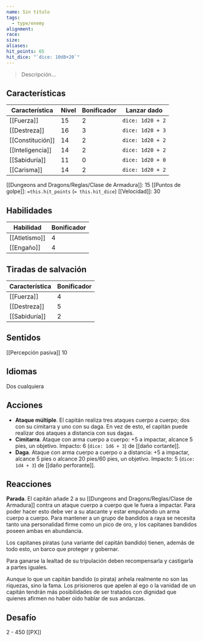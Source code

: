 ```yaml
---
name: Sin título
tags:
  - type/enemy
alignment: 
race: 
size: 
aliases: 
hit_points: 65
hit_dice: "`dice: 10d8+20`"
---
```

> Descripción...
## Características
| Característica   | Nivel | Bonificador | Lanzar dado      |
| ---------------- | ----- | ----------- | ---------------- |
| [[Fuerza]]       | 15    | 2           | `dice: 1d20 + 2` |
| [[Destreza]]     | 16    | 3           | `dice: 1d20 + 3`                 |
| [[Constitución]] | 14    | 2           | `dice: 1d20 + 2`                 |
| [[Inteligencia]] | 14    | 2           | `dice: 1d20 + 2`                 |
| [[Sabiduría]]    | 11    | 0           | `dice: 1d20 + 0`                 |
| [[Carisma]]      | 14    | 2          | `dice: 1d20 + 2`                 |

[[Dungeons and Dragons/Reglas/Clase de Armadura]]: 15
[[Puntos de golpe]]: `=this.hit_points` (`= this.hit_dice`)
[[Velocidad]]: 30
## Habilidades
| Habilidad | Bonificador |
| --------- | ----------- |
| [[Atletismo]]          | 4            |
| [[Engaño]]          | 4            |
## Tiradas de salvación

| Característica | Bonificador |
| ---- | ---- |
| [[Fuerza]] | 4 |
| [[Destreza]] | 5 |
| [[Sabiduría]] | 2 |
## Sentidos
[[Percepción pasiva]] 10

## Idiomas
Dos cualquiera

## Acciones
- **Ataque múltiple**. El capitán realiza tres ataques cuerpo a cuerpo; dos con su cimitarra y uno con su daga. En vez de esto, el capitán puede realizar dos ataques a distancia con sus dagas.
- **Cimitarra**. Ataque con arma cuerpo a cuerpo: +5 a impactar, alcance 5 pies, un objetivo. Impacto: 6 (```dice: 1d6 + 3```) de [[daño cortante]].
- **Daga**. Ataque con arma cuerpo a cuerpo o a distancia: +5 a impactar, alcance 5 pies o alcance 20 pies/60 pies, un objetivo. Impacto: 5 (```dice: 1d4 + 3```) de [[daño perforante]].

## Reacciones

**Parada**. El capitán añade 2 a su [[Dungeons and Dragons/Reglas/Clase de Armadura]] contra un ataque cuerpo a cuerpo que le fuera a impactar. Para poder hacer esto debe ver a su atacante y estar empuñando un arma cuerpo a cuerpo. Para mantener a un grupo de bandidos a raya se necesita tanto una personalidad firme como un pico de oro, y los capitanes bandidos poseen ambas en abundancia.

Los capitanes piratas (una variante del capitán bandido) tienen, además de todo esto, un barco que proteger y gobernar.

Para ganarse la lealtad de su tripulación deben recompensarla y castigarla a partes iguales.

Aunque lo que un capitán bandido (o pirata) anhela realmente no son las riquezas, sino la fama. Los prisioneros que apelen al ego o la vanidad de un capitán tendrán más posibilidades de ser tratados con dignidad que quienes afirmen no haber oído hablar de sus andanzas.

## Desafío
2 - 450 [[PX]]